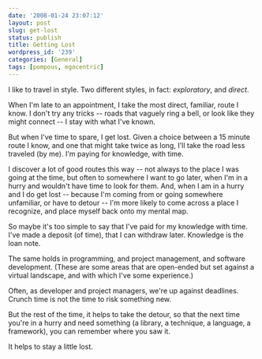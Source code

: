 ```yaml
---
date: '2008-01-24 23:07:12'
layout: post
slug: get-lost
status: publish
title: Getting Lost
wordpress_id: '239'
categories: [General]
tags: [pompous, egocentric]
---
```


I like to travel in style.  Two different styles, in fact: *exploratory*, and *direct*.

When I'm late to an appointment, I take the most direct, familiar, route I know.  I don't try any tricks -- roads that vaguely ring a bell, or look like they might connect -- I stay with what I've known.

But when I've time to spare, I get lost.  Given a choice between a 15 minute route I know, and one that might take twice as long, I'll take the road less traveled (by me).  I'm paying for knowledge, with time.

I discover a lot of good routes this way -- not always to the place I was going at the time, but often to somewhere I want to go later, when I'm in a hurry and wouldn't have time to look for them.  And, when I am in a hurry and I do get lost -- because I'm coming from or going somewhere unfamiliar, or have to detour -- I'm more likely to come across a place I recognize, and place myself back onto my mental map.

So maybe it's too simple to say that I've paid for my knowledge with time.  I've made a deposit (of time), that I can withdraw later.  Knowledge is the loan note.

The same holds in programming, and project management, and software development.  (These are some areas that are open-ended but set against a virtual landscape, and with which I've some experience.)

Often, as developer and project managers, we're up against deadlines.  Crunch time is not the time to risk something new.

But the rest of the time, it helps to take the detour, so that the next time you're in a hurry and need something (a library, a technique, a language, a framework), you can remember where you saw it.

It helps to stay a little lost.

[^1]: Neither is when you're working on someone else's dime, unless it's your employer's decision.  (Doing this from time to time would often be a *good* decision, but it's *rare*.)  This is [one reason I write libraries](/archives/2008/01/why-i-write-open-source-libraries).
